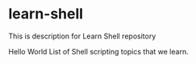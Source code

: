 # learn-shell
This is description for Learn Shell repository 

Hello World
List of Shell scripting topics that we learn.